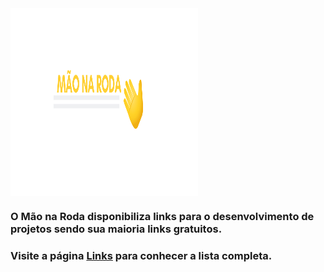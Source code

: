 <img src="./assets/logo.svg" width="300" height="300" align="center">

### O Mão na Roda disponibiliza links para o desenvolvimento de projetos sendo sua maioria links gratuitos.

### Visite a página [Links](https://github.com/IzabellaLoyse/mao-na-roda/blob/main/links.md) para conhecer a lista completa.